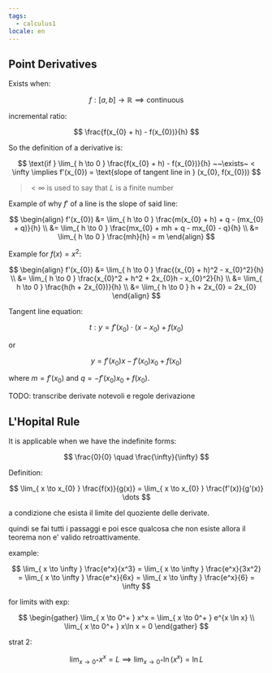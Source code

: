 ```yaml
---
tags:
  - calculus1
locale: en
---
```


## Point Derivatives

Exists when:

$$
f: [a,b] \rightarrow \mathbb{R} \implies \text{continuous}
$$

incremental ratio:

$$
\frac{f(x_{0} + h) - f(x_{0})}{h}
$$

So the definition of a derivative is:

$$
\text{if } \lim_{ h \to 0 } \frac{f(x_{0} + h) - f(x_{0})}{h} ~~\exists~ < \infty \implies f'(x_{0}) = \text{slope of tangent line in } (x_{0}, f(x_{0}))
$$

> $< \infty$ is used to say that $L$ is a finite number

Example of why $f'$ of a line is the slope of said line:

$$
\begin{align}
f'(x_{0}) &= \lim_{ h \to 0 } \frac{m(x_{0} + h) + q - (mx_{0} + q)}{h} \\
&= \lim_{ h \to 0 } \frac{mx_{0} + mh + q - mx_{0} - q}{h} \\
&= \lim_{ h \to 0 }  \frac{mh}{h} = m
\end{align}
$$

Example for $f(x) = x^2$:

$$
\begin{align}
f'(x_{0}) &= \lim_{ h \to 0 } \frac{(x_{0} + h)^2 - x_{0}^2}{h} \\
&= \lim_{ h \to 0 } \frac{x_{0}^2 + h^2 + 2x_{0}h - x_{0}^2}{h} \\
&= \lim_{ h \to 0 } \frac{h(h + 2x_{0})}{h} \\
&= \lim_{ h \to 0 }  h + 2x_{0} = 2x_{0}
\end{align}
$$

Tangent line equation:

$$
t: y = f'(x_{0})\cdot(x - x_{0}) + f(x_{0})
$$

or

$$
y = f'(x_{0})x - f'(x_{0})x_{0} + f(x_{0})
$$

where $m=f'(x_{0})$ and $q=-f'(x_{0})x_{0}+f(x_{0})$.

TODO: transcribe derivate notevoli e regole derivazione

## L'Hopital Rule

It is applicable when we have the indefinite forms:

$$
\frac{0}{0} \quad
\frac{\infty}{\infty}
$$

Definition:

$$
\lim_{ x \to x_{0} } \frac{f(x)}{g(x)} = \lim_{ x \to x_{0} } \frac{f'(x)}{g'(x)} \dots
$$

a condizione che esista il limite del quoziente delle derivate.

quindi se fai tutti i passaggi e poi esce qualcosa che non esiste allora il teorema non e' valido retroattivamente.

example:

$$
\lim_{ x \to \infty } \frac{e^x}{x^3} = \lim_{ x \to \infty } \frac{e^x}{3x^2} = \lim_{ x \to \infty } \frac{e^x}{6x} = \lim_{ x \to \infty } \frac{e^x}{6} = \infty
$$

for limits with exp:

$$
\begin{gather}
\lim_{ x \to 0^+ } x^x = \lim_{ x \to 0^+ } e^{x \ln x} \\
\lim_{ x \to 0^+ } x\ln x = 0
\end{gather}
$$

strat 2:

$$
\lim_{ x \to 0^+ } x^x = L \implies \lim_{ x \to 0^+ } \ln(x^x) = \ln L
$$
